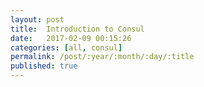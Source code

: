 ```yaml
---
layout: post
title:  Introduction to Consul
date:   2017-02-09 00:15:26
categories: [all, consul]
permalink: /post/:year/:month/:day/:title
published: true
---
```

